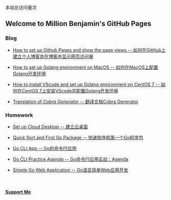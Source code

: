 <script async src="//busuanzi.ibruce.info/busuanzi/2.3/busuanzi.pure.mini.js"></script>
<span id="busuanzi_container_site_pv">本站总访问量<span id="busuanzi_value_site_pv"></span>次</span>

## Welcome to Million Benjamin's GitHub Pages

### Blog
- [How to set up Github Pages and show the page views -- 如何在GitHub上建立个人博客并在博客中显示网页访问量](https://millionbenjamin.github.io/Service-Computing/Blogs/Blog1_setup-GitHubPages-display-PV/content)
  
- [How to set up Golang environment on MacOS -- 如何在MacOS上配置Golang开发环境](https://millionbenjamin.github.io/Service-Computing/Blogs/Blog2_setup-Go-MacOS/content)

- [How to install VScode and set up Golang environment on CentOS 7 -- 如何在CentOS 7上安装VScode并配置Golang开发环境](https://millionbenjamin.github.io/Service-Computing/Blogs/Blog3_setup-VScode-Go-CentOS/content)

- [Translation of _Cobra Generator_ -- 翻译文档Cobra Generator](https://millionbenjamin.github.io/Service-Computing/Blogs/Blog4_Cobra_Generator_translation/content)
  
### Homework
- [Set up Cloud Desktop -- 建立云桌面](https://millionbenjamin.github.io/Service-Computing/Homework/HW1_setup-cloud-desktop/content)

- [Quick Sort and First Go Package -- 快速排序和第一个Go程序包](https://github.com/MIllionBenjamin/Service-Computing/tree/master/Homework/HW2_quickSort_first-go-package)

- [Go CLI App -- Go的命令行应用](https://github.com/MIllionBenjamin/Service-Computing/tree/master/Homework/HW3_go_CLI_app)

- [Go CLI Practice _Agenda_ -- Go命令行应用实战：Agenda](https://github.com/MIllionBenjamin/Service-Computing/tree/master/Homework/HW4_CLI_practice_Agenda)

- [Simple Go Web Application -- Go语言简单Web应用开发](https://github.com/MIllionBenjamin/Service-Computing/tree/master/Homework/HW5_web_develop_exercise)

<br>

#### [Support Me](https://millionbenjamin.github.io/Service-Computing/SupportMe)
